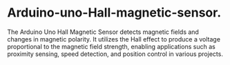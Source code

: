 # Arduino-uno-Hall-magnetic-sensor.
The Arduino Uno Hall Magnetic Sensor detects magnetic fields and changes in magnetic polarity. It utilizes the Hall effect to produce a voltage proportional to the magnetic field strength, enabling applications such as proximity sensing, speed detection, and position control in various projects.
